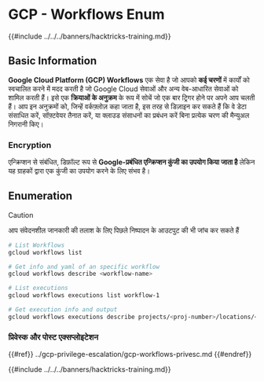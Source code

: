 # GCP - Workflows Enum

{{#include ../../../banners/hacktricks-training.md}}

## Basic Information

**Google Cloud Platform (GCP) Workflows** एक सेवा है जो आपको **कई चरणों** में कार्यों को स्वचालित करने में मदद करती है जो Google Cloud सेवाओं और अन्य वेब-आधारित सेवाओं को शामिल करती हैं। इसे एक **क्रियाओं के अनुक्रम** के रूप में सोचें जो एक बार ट्रिगर होने पर अपने आप चलती हैं। आप इन अनुक्रमों को, जिन्हें वर्कफ़्लोज़ कहा जाता है, इस तरह से डिज़ाइन कर सकते हैं कि वे डेटा संसाधित करें, सॉफ़्टवेयर तैनात करें, या क्लाउड संसाधनों का प्रबंधन करें बिना प्रत्येक चरण की मैन्युअल निगरानी किए।

### Encryption

एन्क्रिप्शन से संबंधित, डिफ़ॉल्ट रूप से **Google-प्रबंधित एन्क्रिप्शन कुंजी का उपयोग किया जाता है** लेकिन यह ग्राहकों द्वारा एक कुंजी का उपयोग करने के लिए संभव है।

## Enumeration

> [!CAUTION]
> आप संवेदनशील जानकारी की तलाश के लिए पिछले निष्पादन के आउटपुट की भी जांच कर सकते हैं
```bash
# List Workflows
gcloud workflows list

# Get info and yaml of an specific workflow
gcloud workflows describe <workflow-name>

# List executions
gcloud workflows executions list workflow-1

# Get execution info and output
gcloud workflows executions describe projects/<proj-number>/locations/<location>/workflows/<workflow-name>/executions/<execution-id>
```
### प्रिवेस्क और पोस्ट एक्सप्लोइटेशन

{{#ref}}
../gcp-privilege-escalation/gcp-workflows-privesc.md
{{#endref}}

{{#include ../../../banners/hacktricks-training.md}}
